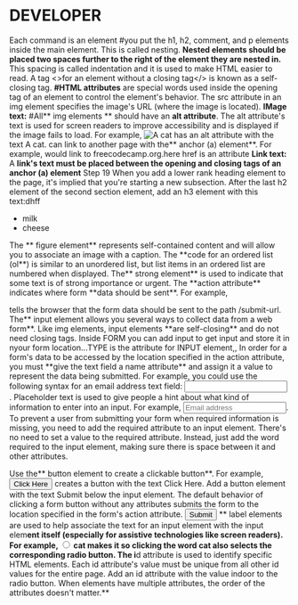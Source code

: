 # DEVELOPER
Each command is an element
#you put the h1, h2, comment, and p elements inside the main element. This is called nesting. 
**Nested elements should be placed two spaces further to the right of the element they are nested in.** This spacing is called indentation and it is used to make HTML easier to read.
A tag <>for an element without a closing tag</> is known as a self-closing tag.
**#HTML attributes** are special words used inside the opening tag **<element attribute>** of an element to control the element's behavior.
The src attribute in an img element specifies the image's URL (where the image is located).
**IMage text:** #All** img elements ** should have an **alt attribute**. 
The alt attribute's text is used for screen readers to improve accessibility and is displayed if the image fails to load. For example, <img src="cat.jpg" alt="A cat"> has an alt attribute with the text A cat.
can link to another page with the** anchor (a) element**. For example, <a href='https://freecodecamp.org'></a> would link to freecodecamp.org.here href is an attribute
**Link text:** A **link's text must be placed between the opening and closing tags of an anchor (a) element**
Step 19
When you add a lower rank heading element to the page, it's implied that you're starting a new subsection.
After the last h2 element of the second section element, add an h3 element with this text:dhff
<ul> <!--List of texts-->
 <li>milk</li>
  <li>cheese</li>
</ul>
The ** figure element** represents self-contained content and will allow you to associate an image with a caption.
The **code for an ordered list (ol**) is similar to an unordered list, but list items in an ordered list are numbered when displayed.
The** strong element** is used to indicate that some text is of strong importance or urgent.
The **action attribute** indicates where form **data should be sent**. For example, <form action="/submit-url"></form> tells the browser that the form data should be sent to the path /submit-url.
The** input element allows you several ways to collect data from a web form**. Like img elements, input elements **are self-closing** and do not need closing tags.
Inside FORM you can add input to get input and store it in nyour form location...TYPE is the attribute for INPUT element,,
In order for a form's data to be accessed by the location specified in the action attribute, you must **give the text field a name attribute** and assign it a value to represent the data being submitted. For example, you could use the following syntax for an email address text field: <input type="text" name="email">.
Placeholder text is used to give people a hint about what kind of information to enter into an input. For example, <input type="text" placeholder="Email address">.
To prevent a user from submitting your form when required information is missing, you need to add the required attribute to an input element. There's no need to set a value to the required attribute. Instead, just add the word required to the input element, making sure there is space between it and other attributes.

Use the** button element to create a clickable button**. For example, <button>Click Here</button> creates a button with the text Click Here.
Add a button element with the text Submit below the input element. The default behavior of clicking a form button without any attributes submits the form to the location specified in the form's action attribute.
 <button type="submit">Submit </button>
**
 label elements are used to help associate the text for an input element with the input elem**ent itself (especially for assistive technologies like screen readers). For example, <label><input type="radio"> cat</label> makes it so clicking the word cat also selects the corresponding radio button.
The i**d attribute is used to identify specific HTML elements. Each id attribute's value must be unique from all other id values for the entire page.
Add an id attribute with the value indoor to the radio button. When elements have multiple attributes, the order of the attributes doesn't matter.**
